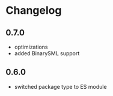 ﻿# Changelog

## 0.7.0
- optimizations
- added BinarySML support
  
## 0.6.0
- switched package type to ES module